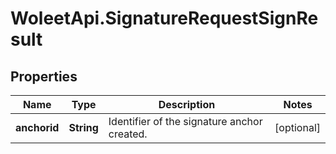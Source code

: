 # WoleetApi.SignatureRequestSignResult

## Properties
Name | Type | Description | Notes
------------ | ------------- | ------------- | -------------
**anchorid** | **String** | Identifier of the signature anchor created.  | [optional] 


